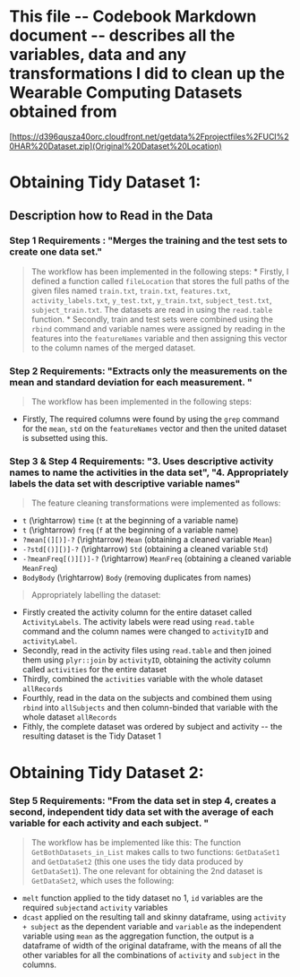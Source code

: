 This file -- Codebook Markdown document -- describes all the variables, data and any transformations I did to clean up the Wearable Computing Datasets obtained from
====================================================================================================================================================================

[https://d396qusza40orc.cloudfront.net/getdata%2Fprojectfiles%2FUCI%20HAR%20Dataset.zip](Original%20Dataset%20Location)

Obtaining Tidy Dataset 1:
=========================

Description how to Read in the Data
-----------------------------------

### Step 1 Requirements : "Merges the training and the test sets to create one data set."

> The workflow has been implemented in the following steps: \* Firstly, I defined a function called `fileLocation` that stores the full paths of the given files named `train.txt`, `train.txt`, `features.txt`, `activity_labels.txt`, `y_test.txt`, `y_train.txt`, `subject_test.txt`, `subject_train.txt`. The datasets are read in using the `read.table` function. \* Secondly, train and test sets were combined using the `rbind` command and variable names were assigned by reading in the features into the `featureNames` variable and then assigning this vector to the column names of the merged dataset.

### Step 2 Requirements: "Extracts only the measurements on the mean and standard deviation for each measurement. "

> The workflow has been implemented in the following steps:

-   Firstly, The required columns were found by using the `grep` command for the `mean`, `std` on the `featureNames` vector and then the united dataset is subsetted using this.

### Step 3 & Step 4 Requirements: "3. Uses descriptive activity names to name the activities in the data set", "4. Appropriately labels the data set with descriptive variable names"

> The feature cleaning transformations were implemented as follows:

-   `t` \(\rightarrow\) `time` (`t` at the beginning of a variable name)
-   `t` \(\rightarrow\) `freq` (`f` at the beginning of a variable name)
-   `?mean[(][)]-?` \(\rightarrow\) `Mean` (obtaining a cleaned variable `Mean`)
-   `-?std[()][)]-?` \(\rightarrow\) `Std` (obtaining a cleaned variable `Std`)
-   `-?meanFreq[()][)]-?` \(\rightarrow\) `MeanFreq` (obtaining a cleaned variable `MeanFreq`)
-   `BodyBody` \(\rightarrow\) `Body` (removing duplicates from names)

> Appropriately labelling the dataset:

-   Firstly created the activity column for the entire dataset called `ActivityLabels`. The activity labels were read using `read.table` command and the column names were changed to `activityID` and `activityLabel`.
-   Secondly, read in the activity files using `read.table` and then joined them using `plyr::join` by `activityID`, obtaining the activity column called `activities` for the entire dataset
-   Thirdly, combined the `activities` variable with the whole dataset `allRecords`
-   Fourthly, read in the data on the subjects and combined them using `rbind` into `allSubjects` and then column-binded that variable with the whole dataset `allRecords`
-   Fithly, the complete dataset was ordered by subject and activity -- the resulting dataset is the Tidy Dataset 1

Obtaining Tidy Dataset 2:
=========================

### Step 5 Requirements: "From the data set in step 4, creates a second, independent tidy data set with the average of each variable for each activity and each subject. "

> The workflow has be implemented like this: The function `GetBothDatasets_in_List` makes calls to two functions: `GetDataSet1` and `GetDataSet2` (this one uses the tidy data produced by `GetDataSet1`). The one relevant for obtaining the 2nd dataset is `GetDataSet2`, which uses the following:

-   `melt` function applied to the tidy dataset no 1, `id` variables are the required `subject`and `activity` variables
-   `dcast` applied on the resulting tall and skinny dataframe, using `activity + subject` as the dependent variable and `variable` as the independent variable using `mean` as the aggregation function, the output is a dataframe of width of the original dataframe, with the means of all the other variables for all the combinations of `activity` and `subject` in the columns.
